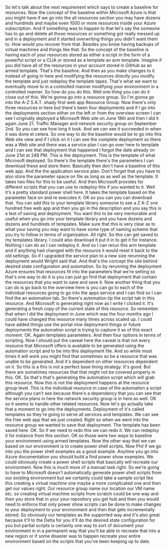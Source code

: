 So let's talk about the next requirement which says to create a baseline for resources.
Now the concept of the baseline within Microsoft Azure is that you might have if we go into the all
resources section you may have dozens and hundreds and maybe even 1000 or more resources inside your
Azure subscription.
And if something was to happen to that let's say the someone has to go and delete all those resources
or something got really messed up and in a deployment and it started overwriting things you didn't want
them to.
How would you recover from that.
Besides you know having backups of virtual machines and things like that.
So the concept of the baseline is having each of your resources stored as either a script in the form
of a powerful script or a CLIA or stored as a template an arm template.
Imagine if you did have all of the resources in your account stored in GitHub as an armed template.
That's the baseline.
And then as you make changes to it instead of going in here and modifying the resources directly you
modify the template and just redeploy the template tapes.
That's what we want to eventually move to in a controlled manner modifying your environment in a controlled
manner.
So how do you do this.
Well one thing you can do it close out of this.
We're gonna go into a resource group.
So I'm gonna go into the A-Z S.A.T. shady first web app Resource Group.
Now there's only three resources in here but there's been four deployments and if I go into the deployments
section either on the left or from the overview screen I can see I originally deployed a Microsoft Web
site on June 18th and then I did it again June 21.
Traffic Manager and network security group on September 2nd.
So you can see how long it took.
And we can see it succeeded in when it was done et cetera.
So one way to do the baseline would be to go into this Web site view and if I click on it I can see
the complete deployment so there was a Web site and there was a service plan I can go over here to template
and I can see that deployment that happened I forgot the date already on June 21st at 248 PM.
This is the deployment.
This is the template of what Microsoft deployed.
So there's the template there's the parameters I can download these and store them.
Basically then don't have a baseline of this web app.
And the the application service plan.
Don't forget that you have to also store the parameter space on file as long as as well as the template.
It takes two files for this to be useful.
And then Microsoft provides for different scripts that you can use to redeploy this if you wanted to
it.
Well it's a pretty standard power shell here.
It takes the template based on the parameter face on and re executes it.
OK so you can you can download that.
You can add this to your template library someone to see a Z A-Z one hundred free web app and then you
go in the description and you say this is a test of saving and deployment.
You want this to be very memorable and useful when you go into your template library and you have dozens
and dozens and hundreds of templates.
Make sure that this is very clear as to what your saving you may want to have some type of naming scheme
that you try to follow in terms of organization.
All right.
So this can get saved to my templates library.
I could also download it put it in to get it for instance.
Nothing I can do as I can redeploy it.
And so I can rerun this arm template and if anything had changed with the resource it would reset it
back to the old settings.
So if I upgraded the service plan to a new size rerunning the deployment would Wright said that.
And that's the concept the site behind desired state configuration and automation.
So by rerunning the deployment Azure ensures that resources fit into the parameters that we're setting
so that's one way to do it is you can just go find that deployment that contain the resources that you
want to save and save it.
Now another thing that you can do is go back to the overview here is you can go to each of the individual
resources going to go into the apps service and I can find so I can find the an automation tab.
So there's automation tip the script tab in this resource.
And Microsoft is generating right now as I write I clicked it.
It's generating a fresh copy of the current state of this resource.
So remember that when I did the deployment in June which was the four months ago I could have changed
this resource many times across scaled up.
I could have added things use the portal nine deployment things or future deployments the automation
script is trying to capture it as of this exact moment.
OK.
Again templates parameters.
And then four options in terms of scripting.
Now I should put the caveat here the caveat is that not every resource that Microsoft offers is available
to be generated using the automation script and to be into this deployment file.
And so while most times it will work you might find that sometimes so be a resource that was unable
to be generated.
And it's dependent on other resources dependent on it.
So this is a this is not a perfect base lining strategy.
It's good.
But there are sometimes resources that that might not be covered properly in this.
OK.
So that's that's generating the automation script which will grab this resource.
Now this is not the deployment happens at the resource group level.
This is the individual resource in case of the automation a script although you can't see because there's
a dependency that you can see that the service plans in here the network security group is in here as
well.
OK so it seems to handle other related resources.
Now let's go actually take that a moment to go into the deployments.
Deployment of it's called templates so they're going to serve all services and templates.
We can see the free web app that we just created.
Right so when we went into the resource group we wanted to save that deployment.
The template has been saved here.
OK.
So if we need to redo this we can redo it.
We can redeploy it for instance from this section.
OK so those were two ways to baseline your environment using armed templates.
Now the other way that we can based on our environment is to create power shell scripts.
Now Phil if we go into you the power shell examples as a good example.
Anytime you go into Azure documentation you should build a find power show examples.
We could obviously create a power shell scripts that basically will recreate our environment.
Now this is much more of a manual task right.
So we're going to have to Microsoft doesn't automatically generate power shell scripts from our existing
environment but we certainly could take a sample script like this creating a virtual machine one maybe
a more complicated one and then get our values right.
Our resource group name our location our VM name etc. so creating virtual machine scripts from scratch
could be one way and then you store that in your your repository you get hub and then you would need
to enforce that only power show scripts can be done to make changes to your deployment to your environment
and then that gets incrementally stored.
So obviously our templates as the supported way and it's also great because it'll to the Delta for you
it'll do the desired state configuration for you but partial scripts is certainly one way to sort of
document your environment in in a permanent way that you'll be able to recreate that into a new region
or if some disaster was to happen recreate your entire environment based on the scripts that you've
been keeping up to date.
